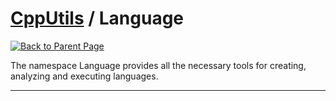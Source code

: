# [CppUtils](../README.md) / Language

[![Back to Parent Page](https://img.shields.io/badge/-Back_to_Parent_Page-blue?style=for-the-badge)](../README.md)

The namespace Language provides all the necessary tools for creating, analyzing and executing languages.

---
